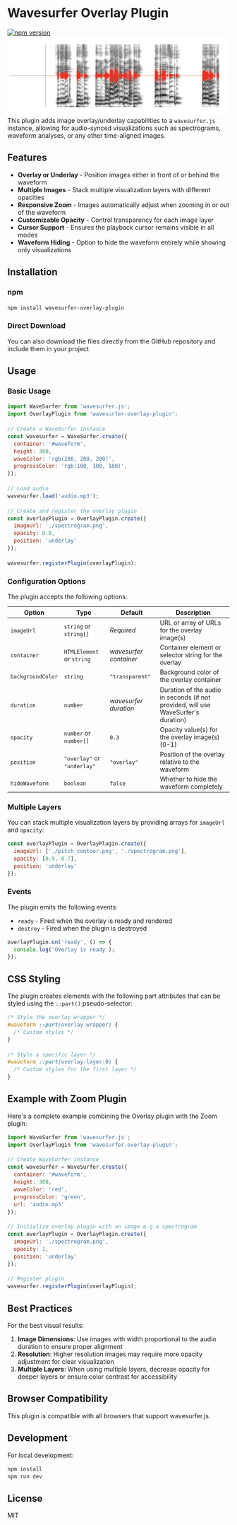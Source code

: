# Wavesurfer Overlay Plugin
[![npm version](https://badge.fury.io/js/wavesurfer-overlay-plugin.svg)](https://badge.fury.io/js/wavesurfer-overlay-plugin)
![Example](./assets/example.png)
This plugin adds image overlay/underlay capabilities to a `wavesurfer.js` instance, allowing for audio-synced visualizations such as spectrograms, waveform analyses, or any other time-aligned images.

## Features

- **Overlay or Underlay** - Position images either in front of or behind the waveform
- **Multiple Images** - Stack multiple visualization layers with different opacities
- **Responsive Zoom** - Images automatically adjust when zooming in or out of the waveform
- **Customizable Opacity** - Control transparency for each image layer
- **Cursor Support** - Ensures the playback cursor remains visible in all modes
- **Waveform Hiding** - Option to hide the waveform entirely while showing only visualizations

## Installation

### npm

```bash
npm install wavesurfer-overlay-plugin
```

### Direct Download

You can also download the files directly from the GitHub repository and include them in your project.

## Usage

### Basic Usage

```javascript
import WaveSurfer from 'wavesurfer.js';
import OverlayPlugin from 'wavesurfer-overlay-plugin';

// Create a WaveSurfer instance
const wavesurfer = WaveSurfer.create({
  container: '#waveform',
  height: 300,
  waveColor: 'rgb(200, 200, 200)',
  progressColor: 'rgb(100, 100, 100)',
});

// Load audio
wavesurfer.load('audio.mp3');

// Create and register the overlay plugin
const overlayPlugin = OverlayPlugin.create({
  imageUrl: './spectrogram.png',
  opacity: 0.8,
  position: 'underlay'
});

wavesurfer.registerPlugin(overlayPlugin);
```

### Configuration Options

The plugin accepts the following options:

| Option | Type | Default | Description |
|--------|------|---------|-------------|
| `imageUrl` | `string` or `string[]` | *Required* | URL or array of URLs for the overlay image(s) |
| `container` | `HTMLElement` or `string` | *wavesurfer container* | Container element or selector string for the overlay |
| `backgroundColor` | `string` | `"transparent"` | Background color of the overlay container |
| `duration` | `number` | *wavesurfer duration* | Duration of the audio in seconds (if not provided, will use WaveSurfer's duration) |
| `opacity` | `number` or `number[]` | `0.3` | Opacity value(s) for the overlay image(s) (0-1) |
| `position` | `"overlay"` or `"underlay"` | `"overlay"` | Position of the overlay relative to the waveform |
| `hideWaveform` | `boolean` | `false` | Whether to hide the waveform completely |

### Multiple Layers

You can stack multiple visualization layers by providing arrays for `imageUrl` and `opacity`:

```javascript
const overlayPlugin = OverlayPlugin.create({
  imageUrl: ['./pitch_contour.png', './spectrogram.png'],
  opacity: [0.9, 0.7],
  position: 'underlay'
});
```

### Events

The plugin emits the following events:

- `ready` - Fired when the overlay is ready and rendered
- `destroy` - Fired when the plugin is destroyed

```javascript
overlayPlugin.on('ready', () => {
  console.log('Overlay is ready');
});
```

## CSS Styling

The plugin creates elements with the following part attributes that can be styled using the `::part()` pseudo-selector:

```css
/* Style the overlay wrapper */
#waveform ::part(overlay-wrapper) {
  /* Custom styles */
}

/* Style a specific layer */
#waveform ::part(overlay-layer-0) {
  /* Custom styles for the first layer */
}
```

## Example with Zoom Plugin

Here's a complete example combining the Overlay plugin with the Zoom plugin:

```javascript
import WaveSurfer from 'wavesurfer.js';
import OverlayPlugin from 'wavesurfer-overlay-plugin';

// Create WaveSurfer instance
const wavesurfer = WaveSurfer.create({
  container: '#waveform',
  height: 300,
  waveColor: 'red',
  progressColor: 'green',
  url: 'audio.mp3'
});

// Initialize overlay plugin with an image e.g a spectrogram
const overlayPlugin = OverlayPlugin.create({
  imageUrl: './spectrogram.png',
  opacity: 1,
  position: 'underlay'
});

// Register plugin
wavesurfer.registerPlugin(overlayPlugin);


```

## Best Practices

For the best visual results:

1. **Image Dimensions**: Use images with width proportional to the audio duration to ensure proper alignment
2. **Resolution**: Higher resolution images may require more opacity adjustment for clear visualization
3. **Multiple Layers**: When using multiple layers, decrease opacity for deeper layers or ensure color contrast for accessibility

## Browser Compatibility

This plugin is compatible with all browsers that support wavesurfer.js.

## Development

For local development:

```bash
npm install
npm run dev
```

## License

MIT
